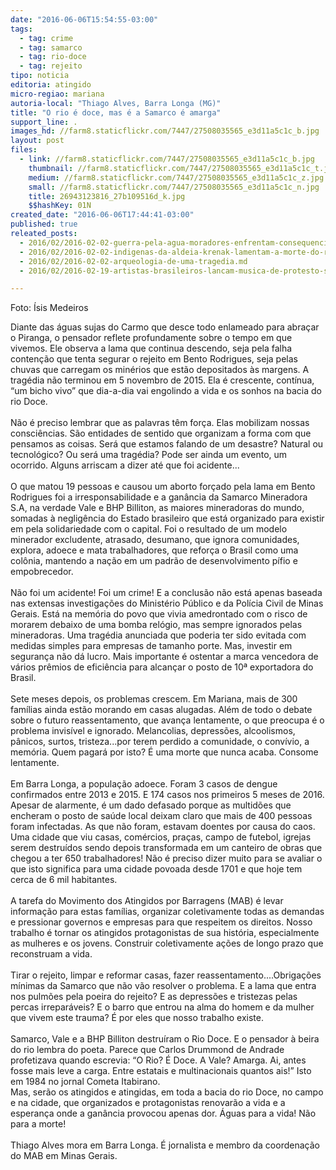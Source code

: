 ```yaml
---
date: "2016-06-06T15:54:55-03:00"
tags:
  - tag: crime
  - tag: samarco
  - tag: rio-doce
  - tag: rejeito
tipo: noticia
editoria: atingido
micro-regiao: mariana
autoria-local: "Thiago Alves, Barra Longa (MG)"
title: "O rio é doce, mas é a Samarco é amarga"
support_line: .
images_hd: //farm8.staticflickr.com/7447/27508035565_e3d11a5c1c_b.jpg
layout: post
files:
  - link: //farm8.staticflickr.com/7447/27508035565_e3d11a5c1c_b.jpg
    thumbnail: //farm8.staticflickr.com/7447/27508035565_e3d11a5c1c_t.jpg
    medium: //farm8.staticflickr.com/7447/27508035565_e3d11a5c1c_z.jpg
    small: //farm8.staticflickr.com/7447/27508035565_e3d11a5c1c_n.jpg
    title: 26943123816_27b109516d_k.jpg
    $$hashKey: 01N
created_date: "2016-06-06T17:44:41-03:00"
published: true
releated_posts:
  - 2016/02/2016-02-02-guerra-pela-agua-moradores-enfrentam-consequencias-da-contaminacao-do-rio-doce.md
  - 2016/02/2016-02-02-indigenas-da-aldeia-krenak-lamentam-a-morte-do-rio-doce.md
  - 2016/02/2016-02-02-arqueologia-de-uma-tragedia.md
  - 2016/02/2016-02-19-artistas-brasileiros-lancam-musica-de-protesto-sobre-mariana.md

---
```

<p>Foto: &Iacute;sis Medeiros&nbsp;</p>

<p>Diante das &aacute;guas sujas do Carmo que desce todo enlameado para abra&ccedil;ar o Piranga, o pensador reflete profundamente sobre o tempo em que vivemos. Ele observa a lama que continua descendo, seja pela falha conten&ccedil;&atilde;o que tenta segurar o rejeito em Bento Rodrigues, seja pelas chuvas que carregam os min&eacute;rios que est&atilde;o depositados &agrave;s margens. A trag&eacute;dia n&atilde;o terminou em 5 novembro de 2015. Ela &eacute; crescente, cont&iacute;nua, &ldquo;um bicho vivo&rdquo; que dia-a-dia vai engolindo a vida e os sonhos na bacia do rio Doce.<br />
<br />
N&atilde;o &eacute; preciso lembrar que as palavras t&ecirc;m for&ccedil;a. Elas mobilizam nossas consci&ecirc;ncias. S&atilde;o entidades de sentido que organizam a forma com que pensamos as coisas. Ser&aacute; que estamos falando de um desastre? Natural ou tecnol&oacute;gico? Ou ser&aacute; uma trag&eacute;dia? Pode ser ainda um evento, um ocorrido. Alguns arriscam a dizer at&eacute; que foi acidente...&nbsp;<br />
<br />
O que matou 19 pessoas e causou um aborto for&ccedil;ado pela lama em Bento Rodrigues foi a irresponsabilidade e a gan&acirc;ncia da Samarco Mineradora S.A, na verdade Vale e BHP Billiton, as maiores mineradoras do mundo, somadas &agrave; neglig&ecirc;ncia do Estado brasileiro que est&aacute; organizado para existir em pela solidariedade com o capital. Foi o resultado de um modelo minerador excludente, atrasado, desumano, que ignora comunidades, explora, adoece e mata trabalhadores, que refor&ccedil;a o Brasil como uma col&ocirc;nia, mantendo a na&ccedil;&atilde;o em um padr&atilde;o de desenvolvimento p&iacute;fio e empobrecedor.<br />
<br />
N&atilde;o foi um acidente! Foi um crime! E a conclus&atilde;o n&atilde;o est&aacute; apenas baseada nas extensas investiga&ccedil;&otilde;es do Minist&eacute;rio P&uacute;blico e da Pol&iacute;cia Civil de Minas Gerais. Est&aacute; na mem&oacute;ria do povo que vivia amedrontado com o risco de morarem debaixo de uma bomba rel&oacute;gio, mas sempre ignorados pelas mineradoras. Uma trag&eacute;dia anunciada que poderia ter sido evitada com medidas simples para empresas de tamanho porte. Mas, investir em seguran&ccedil;a n&atilde;o d&aacute; lucro. Mais importante &eacute; ostentar a marca vencedora de v&aacute;rios pr&ecirc;mios de efici&ecirc;ncia para alcan&ccedil;ar o posto de 10&ordf; exportadora do Brasil.<br />
<br />
Sete meses depois, os problemas crescem. Em Mariana, mais de 300 fam&iacute;lias ainda est&atilde;o morando em casas alugadas. Al&eacute;m de todo o debate sobre o futuro reassentamento, que avan&ccedil;a lentamente, o que preocupa &eacute; o problema invis&iacute;vel e ignorado. Melancolias, depress&otilde;es, alcoolismos, p&acirc;nicos, surtos, tristeza...por terem perdido a comunidade, o conv&iacute;vio, a mem&oacute;ria. Quem pagar&aacute; por isto? &Eacute; uma morte que nunca acaba. Consome lentamente.&nbsp;<br />
<br />
Em Barra Longa, a popula&ccedil;&atilde;o adoece. Foram 3 casos de dengue confirmados entre 2013 e 2015. E 174 casos nos primeiros 5 meses de 2016. Apesar de alarmente, &eacute; um dado defasado porque as multid&otilde;es que encheram o posto de sa&uacute;de local deixam claro que mais de 400 pessoas foram infectadas. As que n&atilde;o foram, estavam doentes por causa do caos. Uma cidade que viu casas, com&eacute;rcios, pra&ccedil;as, campo de futebol, igrejas serem destru&iacute;dos sendo depois transformada em um canteiro de obras que chegou a ter 650 trabalhadores! N&atilde;o &eacute; preciso dizer muito para se avaliar o que isto significa para uma cidade povoada desde 1701 e que hoje tem cerca de 6 mil habitantes.<br />
<br />
A tarefa do Movimento dos Atingidos por Barragens (MAB) &eacute; levar informa&ccedil;&atilde;o para estas fam&iacute;lias, organizar coletivamente todas as demandas e pressionar governos e empresas para que respeitem os direitos. Nosso trabalho &eacute; tornar os atingidos protagonistas de sua hist&oacute;ria, especialmente as mulheres e os jovens. Construir coletivamente a&ccedil;&otilde;es de longo prazo que reconstruam a vida.&nbsp;<br />
<br />
Tirar o rejeito, limpar e reformar casas, fazer reassentamento....Obriga&ccedil;&otilde;es m&iacute;nimas da Samarco que n&atilde;o v&atilde;o resolver o problema. E a lama que entra nos pulm&otilde;es pela poeira do rejeito? E as depress&otilde;es e tristezas pelas percas irrepar&aacute;veis? E o barro que entrou na alma do homem e da mulher que vivem este trauma? &Eacute; por eles que nosso trabalho existe.<br />
<br />
Samarco, Vale e a BHP Billiton destru&iacute;ram o Rio Doce. E o pensador &agrave; beira do rio lembra do poeta. Parece que Carlos Drummond de Andrade profetizava quando escrevia: &ldquo;O Rio? &Eacute; Doce. A Vale? Amarga. Ai, antes fosse mais leve a carga. Entre estatais e multinacionais quantos ais!&rdquo; Isto em 1984 no jornal Cometa Itabirano.<br />
Mas, ser&atilde;o os atingidos e atingidas, em toda a bacia do rio Doce, no campo e na cidade, que organizados e protagonistas renovar&atilde;o a vida e a esperan&ccedil;a onde a gan&acirc;ncia provocou apenas dor. &Aacute;guas para a vida! N&atilde;o para a morte!<br />
<br />
Thiago Alves mora em Barra Longa. &Eacute; jornalista e membro da coordena&ccedil;&atilde;o do MAB em Minas Gerais.</p>
